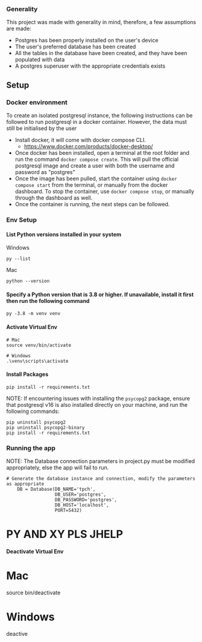 ### Generality

This project was made with generality in mind, therefore, a few assumptions are made:

* Postgres has been properly installed on the user's device
* The user's preferred database has been created
* All the tables in the database have been created, and they have been populated with data
* A postgres superuser with the appropriate credentials exists

## Setup

### Docker environment

To create an isolated postgresql instance, the following instructions can be followed to run postgresql in a docker container. However, the data must still be initialised by the user

* Install docker, it will come with docker compose CLI.
    + https://www.docker.com/products/docker-desktop/
* Once docker has been installed, open a terminal at the root folder and run the command `docker compose create`. This will pull the official postgresql image and create a user with both the username and password as "postgres"
* Once the image has been pulled, start the container using `docker compose start` from the terminal, or manually from the docker dashboard. To stop the container, use `docker compose stop`, or manually through the dashboard as well.
* Once the container is running, the next steps can be followed.

### Env Setup

#### List Python versions installed in your system

Windows
```
py --list
```
Mac
```
python --version
```

#### Specify a Python version that is 3.8 or higher. If unavailable, install it first then run the following command

```
py -3.8 -m venv venv
```

#### Activate Virtual Env

```
# Mac
source venv/bin/activate

# Windows
.\venv\scripts\activate
```

#### Install Packages

```
pip install -r requirements.txt
```

NOTE: If encountering issues with installing the `psycopg2` package, ensure that postgresql v16 is also installed directly on your machine, and run the following commands:
```
pip uninstall psycopg2
pip uninstall psycopg2-binary
pip install -r requirements.txt
```

### Running the app

NOTE: The Database connection parameters in project.py must be modified appropriately, else the app will fail to run.
```
# Generate the database instance and connection, modify the parameters as appropriate
    DB = Database(DB_NAME='tpch', 
                  DB_USER='postgres', 
                  DB_PASSWORD='postgres', 
                  DB_HOST='localhost', 
                  PORT=5432)
```

# PY AND XY PLS JHELP

#### Deactivate Virtual Env
# Mac
source bin/deactivate

# Windows
deactive
```